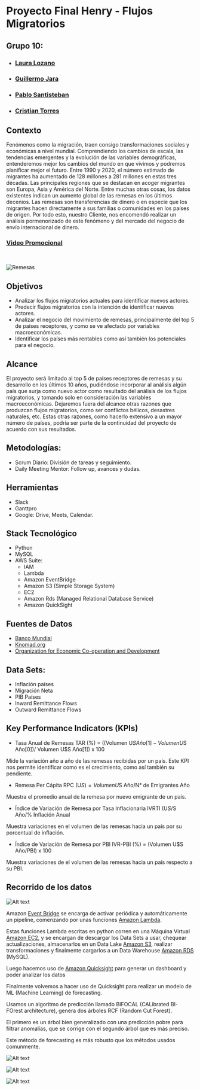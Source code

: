 # Proyecto Final Henry - Flujos Migratorios

## Grupo 10:
- ### [Laura Lozano](https://github.com/LLozanoBaron)
- ### [Guillermo Jara](https://github.com/GLJaraBarth)
- ### [Pablo Santisteban](https://github.com/polsantis)
- ### [Cristian Torres](https://github.com/cristian-torres-ds)

## Contexto

Fenómenos como la migración, traen consigo transformaciones sociales y económicas a nivel mundial. Comprendiendo los cambios de escala, las tendencias emergentes y la evolución de las variables demográficas, entenderemos mejor los cambios del mundo en que vivimos y podremos planificar mejor el futuro.
Entre 1990 y 2020, el número estimado de migrantes ha aumentado de 128 millones a 281 millones en estas tres décadas.
Las principales regiones que se destacan en acoger migrantes son Europa, Asia y América del Norte.
Entre muchas otras cosas, los datos existentes indican un aumento global de las remesas en los últimos decenios. 
Las remesas son transferencias de dinero o en especie que los migrantes hacen directamente a sus familias o comunidades en los países de origen.
Por todo esto, nuestro Cliente, nos encomendó realizar un análisis pormenorizado de este fenómeno y del mercado del negocio de envío internacional de dinero.

### **[Video Promocional](https://www.youtube.com/watch?v=vB51LimDHIw)**

<br>

![Remesas](src/Remesas.png)

## Objetivos

-	Analizar los flujos migratorios actuales para identificar nuevos actores.
-	Predecir flujos migratorios con la intención de identificar nuevos actores. 
-	Analizar el negocio del movimiento de remesas, principalmente del top 5 de países receptores, y como se ve afectado por variables macroeconómicas.
-	Identificar los países más rentables como así también los potenciales para el negocio.

## Alcance

El proyecto será limitado al top 5 de países receptores de remesas y su desarrollo en los últimos 10 años, pudiéndose incorporar al análisis algún país que surja como nuevo actor como resultado del análisis de los flujos migratorios, y tomando solo en consideración las variables macroeconómicas.
Dejaremos fuera del alcance otras razones que produzcan flujos migratorios, como ser conflictos bélicos, desastres naturales, etc.
Estas otras razones, como hacerlo extensivo a un mayor número de países, podría ser parte de la continuidad del proyecto de acuerdo con sus resultados.

## Metodologías:
- Scrum Diario: División de tareas y seguimiento.
- Daily Meeting Mentor: Follow up, avances y dudas.

## Herramientas
- Slack
- Ganttpro
- Google: Drive, Meets, Calendar.

## Stack Tecnológico
- Python
- MySQL
- AWS Suite:
    - IAM
    - Lambda
    - Amazon EventBridge
    - Amazon S3 (Simple Storage System)
    - EC2
    - Amazon Rds (Managed Relational Database Service)
    - Amazon QuickSight

## Fuentes de Datos

- [Banco Mundial](https://datos.bancomundial.org/)
- [Knomad.org](https://www.knomad.org/)
- [Organization for Economic Co-operation and Development](https://www.oecd.org/)

## Data Sets:

- Inflación países
- Migración Neta
- PIB Países
- Inward Remittance Flows
- Outward Remittance Flows

## Key Performance Indicators (KPIs)

- Tasa Anual de Remesas TAR (%) = ((Volumen U$S Año[1] - Volumen U$S Año[0])/ Volumen U$S Año[1]) x 100

Mide la variación año a año de las remesas recibidas por un país. Este KPI nos permite identificar como es el crecimiento, como así también su pendiente.

- Remesa Per Cápita RPC (U$S) = Volumen U$S Año/N° de Emigrantes Año

Muestra el promedio anual de la remesa por nuevo emigrante de un país.

- Índice de Variación de Remesa por Tasa Inflacionaria IVRTI (U$S/%) = Volumen U$S Año/% Inflación Anual

Muestra variaciones en el volumen de las remesas hacia un país por su porcentual de inflación.

- Índice de Variación de Remesa por PBI IVR-PBI (%) = (Volumen U$S Año/PBI) x 100

Muestra variaciones de el volumen de las remesas hacia un país respecto a su PBI.

## Recorrido de los datos

![Alt text](src/image-1.png)

Amazon [Event Bridge](https://aws.amazon.com/es/eventbridge/) se encarga de activar periódica y automáticamente un pipeline, comenzando por unas funciones [Amazon Lambda](https://aws.amazon.com/es/lambda/).

Estas funciones Lambda escritas en python corren en una Máquina Virtual [Amazon EC2](https://aws.amazon.com/es/ec2/), y se encargan de descargar los Data Sets a usar, chequear actualizaciones, almacenarlos en un Data Lake [Amazon S3](https://aws.amazon.com/es/s3/), realizar transformaciones y finalmente cargarlos a un Data Warehouse [Amazon RDS](https://aws.amazon.com/es/rds/) (MySQL).

Luego hacemos uso de [Amazon Quicksight](https://aws.amazon.com/es/quicksight/) para generar un dashboard y poder analizar los datos

Finalmente volvemos a hacer uso de Quicksight para realizar un modelo de ML (Machine Learning) de forecasting.

Usamos un algoritmo de predicción llamado BIFOCAL (CALibrated BI-FOrest architecture), genera dos árboles RCF (Random Cut Forest).

El primero es un árbol bien generalizado con una predicción pobre para filtrar anomalías, que se corrige con el segundo árbol que es más preciso.

Este método de forecasting es más robusto que los métodos usados comunmente.

![Alt text](src/image-2.png)

![Alt text](src/image-3.png)

![Alt text](src/image-4.png)